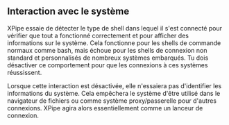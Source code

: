 ## Interaction avec le système

XPipe essaie de détecter le type de shell dans lequel il s'est connecté pour vérifier que tout a fonctionné correctement et pour afficher des informations sur le système. Cela fonctionne pour les shells de commande normaux comme bash, mais échoue pour les shells de connexion non standard et personnalisés de nombreux systèmes embarqués. Tu dois désactiver ce comportement pour que les connexions à ces systèmes réussissent.

Lorsque cette interaction est désactivée, elle n'essaiera pas d'identifier les informations du système. Cela empêchera le système d'être utilisé dans le navigateur de fichiers ou comme système proxy/passerelle pour d'autres connexions. XPipe agira alors essentiellement comme un lanceur de connexion.
